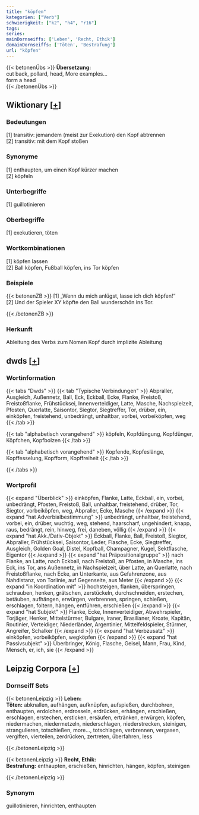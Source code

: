 ```yaml
---
title: "köpfen"
kategorien: ["Verb"]
schwierigkeit: ["k2", "h4", "r16"]
tags:
series:
mainDornseiffs: ['Leben', 'Recht, Ethik']
domainDornseiffs: ['Töten', 'Bestrafung']
url: "köpfen"
---
```


{{< betonenÜbs >}}
**Übersetzung:**  
cut back, pollard, head, More examples...  
form a head  
{{< /betonenÜbs >}}

## Wiktionary [[+](https://de.wiktionary.org/wiki/köpfen)]

### Bedeutungen
[1] transitiv: jemandem (meist zur Exekution) den Kopf abtrennen  
[2] transitiv:  mit dem Kopf stoßen  

### Synonyme
[1] enthaupten, um einen Kopf kürzer machen  
[2] köpfeln  

### Unterbegriffe
[1] guillotinieren  

### Oberbegriffe
[1] exekutieren, töten  

### Wortkombinationen
[1] köpfen lassen  
[2] Ball köpfen, Fußball köpfen, ins Tor köpfen  

### Beispiele
{{< betonenZB >}}
[1] „Wenn du mich anlügst, lasse ich dich köpfen!“  
[2] Und der Spieler XY köpfte den Ball wunderschön ins Tor.  

{{< /betonenZB >}}
### Herkunft
Ableitung des Verbs zum Nomen Kopf durch implizite Ableitung  



## dwds [[+](https://www.dwds.de/wb/köpfen)]

### Wortinformation
{{< tabs "Dwds" >}}
{{< tab "Typische Verbindungen" >}}
Abpraller, Ausgleich, Außennetz, Ball, Eck, Eckball, Ecke, Flanke, Freistoß, Freistoßflanke, Frühstücksei, Innenverteidiger, Latte, Masche, Nachspielzeit, Pfosten, Querlatte, Saisontor, Siegtor, Siegtreffer, Tor, drüber, ein, einköpfen, freistehend, unbedrängt, unhaltbar, vorbei, vorbeiköpfen, weg
{{< /tab >}}

{{< tab "alphabetisch vorangehend" >}}
köpfeln, Kopfdüngung, Kopfdünger, Köpfchen, Kopfbolzen
{{< /tab >}}

{{< tab "alphabetisch vorangehend" >}}
Kopfende, Kopfeslänge, Kopffesselung, Kopfform, Kopffreiheit
{{< /tab >}}

{{< /tabs >}}

### Wortprofil
{{< expand "Überblick" >}} einköpfen, Flanke, Latte, Eckball, ein, vorbei, unbedrängt, Pfosten, Freistoß, Ball, unhaltbar, freistehend, drüber, Tor, Siegtor, vorbeiköpfen, weg, Abpraller, Ecke, Masche {{< /expand >}}
{{< expand "hat Adverbialbestimmung" >}} unbedrängt, unhaltbar, freistehend, vorbei, ein, drüber, wuchtig, weg, stehend, haarscharf, ungehindert, knapp, raus, bedrängt, rein, hinweg, frei, daneben, völlig {{< /expand >}}
{{< expand "hat Akk./Dativ-Objekt" >}} Eckball, Flanke, Ball, Freistoß, Siegtor, Abpraller, Frühstücksei, Saisontor, Leder, Flasche, Ecke, Siegtreffer, Ausgleich, Golden Goal, Distel, Kopfball, Champagner, Kugel, Sektflasche, Eigentor {{< /expand >}}
{{< expand "hat Präpositionalgruppe" >}} nach Flanke, an Latte, nach Eckball, nach Freistoß, an Pfosten, in Masche, ins Eck, ins Tor, ans Außennetz, in Nachspielzeit, über Latte, an Querlatte, nach Freistoßflanke, nach Ecke, an Unterkante, aus Gefahrenzone, aus Nahdistanz, von Torlinie, auf Gegenseite, aus Meter {{< /expand >}}
{{< expand "in Koordination mit" >}} hochsteigen, flanken, überspringen, schrauben, henken, grätschen, zerstückeln, durchschneiden, erstechen, betäuben, aufhängen, erwürgen, verbrennen, springen, schießen, erschlagen, foltern, hängen, entführen, erschießen {{< /expand >}}
{{< expand "hat Subjekt" >}} Flanke, Ecke, Innenverteidiger, Abwehrspieler, Torjäger, Henker, Mittelstürmer, Bulgare, Iraner, Brasilianer, Kroate, Kapitän, Routinier, Verteidiger, Niederländer, Argentinier, Mittelfeldspieler, Stürmer, Angreifer, Schalker {{< /expand >}}
{{< expand "hat Verbzusatz" >}} einköpfen, vorbeiköpfen, wegköpfen {{< /expand >}}
{{< expand "hat Passivsubjekt" >}} Überbringer, König, Flasche, Geisel, Mann, Frau, Kind, Mensch, er, ich, sie {{< /expand >}}

## Leipzig Corpora [[+](https://corpora.uni-leipzig.de/en/res?word=köpfen&corpusId=deu_newscrawl-public_2018)]

### Dornseiff Sets
{{< betonenLeipzig >}}
**Leben:**  
**Töten:** abknallen, aufhängen, aufknüpfen, aufspießen, durchbohren, enthaupten, erdolchen, erdrosseln, erdrücken, erhängen, erschießen, erschlagen, erstechen, ersticken, ersäufen, ertränken, erwürgen, köpfen, niedermachen, niedermetzeln, niederschlagen, niederstrecken, steinigen, strangulieren, totschießen, more..., totschlagen, verbrennen, vergasen, vergiften, vierteilen, zerdrücken, zertreten, überfahren, less  

{{< /betonenLeipzig >}}


{{< betonenLeipzig >}}
**Recht, Ethik:**  
**Bestrafung:** enthaupten, erschießen, hinrichten, hängen, köpfen, steinigen  

{{< /betonenLeipzig >}}

### Synonym
guillotinieren, hinrichten, enthaupten

